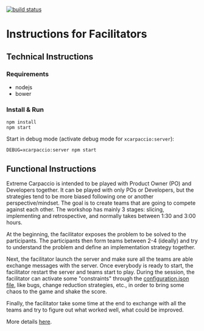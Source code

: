 [![build status](https://travis-ci.org/dlresende/extreme-carpaccio.svg?branch=master)]()

# Instructions for Facilitators

## Technical Instructions

### Requirements
- nodejs
- bower

### Install & Run

```
npm install
npm start
```
Start in debug mode (activate debug mode for `xcarpaccio:server`):

```
DEBUG=xcarpaccio:server npm start
```

## Functional Instructions
Extreme Carpaccio is intended to be played with Product Owner (PO) and Developers together. It can be played with only POs or Developers, but the strategies tend to be more biased following one or another perspective/mindset. The goal is to create teams that are going to compete against each other. The workshop has mainly 3 stages: slicing, implementing and retrospective, and normally takes between 1:30 and 3:00 hours.

At the beginning, the facilitator exposes the problem to be solved to the participants. The participants then form teams between 2-4 (ideally) and try to understand the problem and define an implementation strategy together.

Next, the facilitator launch the server and make sure all the teams are able exchange messages with the server. Once everybody is ready to start, the facilitator restart the server and teams start to play. During the session, the facilitator can activate some "constraints" through the [configuration.json file](https://github.com/dlresende/extreme-carpaccio/blob/master/server/configuration.json), like bugs, change reduction strategies, etc., in order to bring some chaos to the game and shake the score.

Finally, the facilitator take some time at the end to exchange with all the teams and try to figure out what worked well, what could be improved.

More details [here](https://diegolemos.net/2016/01/07/extreme-carpaccio/).
